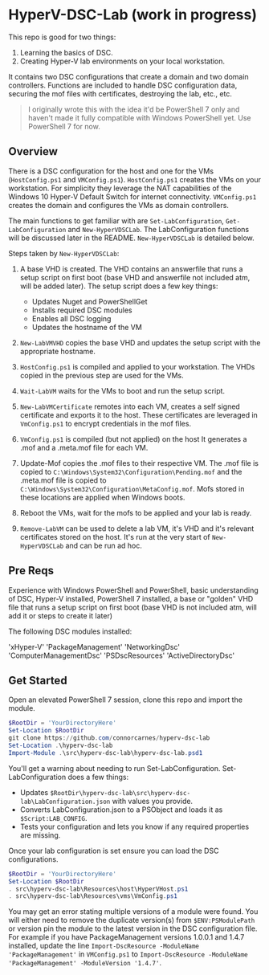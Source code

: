 # HyperV-DSC-Lab (work in progress)

This repo is good for two things:

1. Learning the basics of DSC.
2. Creating Hyper-V lab environments on your local workstation.

It contains two DSC configurations that create a domain and two domain controllers. Functions are included to handle DSC configuration data, securing the mof files with certificates, destroying the lab, etc., etc.

>I originally wrote this with the idea it'd be PowerShell 7 only and haven't made it fully compatible with Windows PowerShell yet. Use PowerShell 7 for now.

## Overview

There is a DSC configuration for the host and one for the VMs (`HostConfig.ps1` and `VMConfig.ps1`). `HostConfig.ps1` creates the VMs on your workstation. For simplicity they leverage the NAT capabilities of the Windows 10 Hyper-V Default Switch for internet connectivity. `VMConfig.ps1` creates the domain and configures the VMs as domain controllers.

The main functions to get familiar with are `Set-LabConfiguration`, `Get-LabConfiguration` and `New-HyperVDSCLab`. The LabConfiguration functions will be discussed later in the README. `New-HyperVDSCLab` is detailed below.

Steps taken by `New-HyperVDSCLab`:

1. A base VHD is created. The VHD contains an answerfile that runs a setup script on first boot (base VHD and answerfile not included atm, will be added later). The setup script does a few key things:

    - Updates Nuget and PowerShellGet
    - Installs required DSC modules
    - Enables all DSC logging
    - Updates the hostname of the VM

2. `New-LabVMVHD` copies the base VHD and updates the setup script with the appropriate hostname.

3. `HostConfig.ps1` is compiled and applied to your workstation. The VHDs copied in the previous step are used for the VMs.

4. `Wait-LabVM` waits for the VMs to boot and run the setup script.

5. `New-LabVMCertificate` remotes into each VM, creates a self signed certificate and exports it to the host. These certificates are leveraged in `VmConfig.ps1` to encrypt credentials in the mof files.

6. `VmConfig.ps1` is compiled (but not applied) on the host It generates a .mof and a .meta.mof file for each VM.

7. Update-Mof copies the .mof files to their respective VM. The .mof file is copied to `C:\Windows\System32\Configuration\Pending.mof` and the .meta.mof file is copied to `C:\Windows\System32\Configuration\MetaConfig.mof`. Mofs stored in these locations are applied when Windows boots.

8. Reboot the VMs, wait for the mofs to be applied and your lab is ready.

9. `Remove-LabVM` can be used to delete a lab VM, it's VHD and it's relevant certificates stored on the host. It's run at the very start of `New-HyperVDSCLab` and can be run ad hoc.

## Pre Reqs

Experience with Windows PowerShell and PowerShell, basic understanding of DSC, Hyper-V installed, PowerShell 7 installed, a base or "golden" VHD file that runs a setup script on first boot (base VHD is not included atm, will add it or steps to create it later)

The following DSC modules installed:

'xHyper-V'
'PackageManagement'
'NetworkingDsc'
'ComputerManagementDsc'
'PSDscResources'
'ActiveDirectoryDsc'

## Get Started

Open an elevated PowerShell 7 session, clone this repo and import the module.

```PowerShell
$RootDir = 'YourDirectoryHere'
Set-Location $RootDir
git clone https://github.com/connorcarnes/hyperv-dsc-lab
Set-Location .\hyperv-dsc-lab
Import-Module .\src\hyperv-dsc-lab\hyperv-dsc-lab.psd1
```

You'll get a warning about needing to run Set-LabConfiguration. Set-LabConfiguration does a few things:

- Updates `$RootDir\hyperv-dsc-lab\src\hyperv-dsc-lab\LabConfiguration.json` with values you provide.
- Converts LabConfiguration.json to a PSObject and loads it as `$Script:LAB_CONFIG`.
- Tests your configuration and lets you know if any required properties are missing.

Once your lab configuration is set ensure you can load the DSC configurations.

```PowerShell
$RootDir = 'YourDirectoryHere'
Set-Location $RootDir
. src\hyperv-dsc-lab\Resources\host\HyperVHost.ps1
. src\hyperv-dsc-lab\Resources\vms\VmConfig.ps1
```

You may get an error stating multiple versions of a module were found. You will either need to remove the duplicate version(s) from `$ENV:PSModulePath` or version pin the module to the latest version in the DSC configuration file. For example if you have PackageManagement versions 1.0.0.1 and 1.4.7 installed, update the line `Import-DscResource -ModuleName 'PackageManagement'` in `VMConfig.ps1` to `Import-DscResource -ModuleName 'PackageManagement' -ModuleVersion '1.4.7'`.